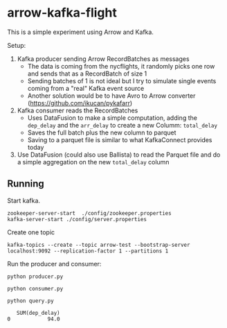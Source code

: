 # arrow-kafka-flight

This is a simple experiment using Arrow and Kafka.

Setup:

1. Kafka producer sending Arrow RecordBatches as messages
    - The data is coming from the nycflights, it randomly picks one row and sends that as a RecordBatch of size 1
    - Sending batches of 1 is not ideal but I try to simulate single events coming from a "real" Kafka event source
    - Another solution would be to have Avro to Arrow converter (https://github.com/ikucan/pykafarr)
2. Kafka consumer reads the RecordBatches
    - Uses DataFusion to make a simple computation, adding the `dep_delay` and the `arr_delay` to create a new Columm: `total_delay`
    - Saves the full batch plus the new column to parquet
    - Saving to a parquet file is similar to what KafkaConnect provides today
3. Use DataFusion (could also use Ballista) to read the Parquet file and do a simple aggregation on the new `total_delay` column

## Running

Start kafka.

```
zookeeper-server-start  ./config/zookeeper.properties
kafka-server-start ./config/server.properties
```

Create one topic

```
kafka-topics --create --topic arrow-test --bootstrap-server localhost:9092 --replication-factor 1 --partitions 1
```

Run the producer and consumer:

```
python producer.py
```

```
python consumer.py
```

```
python query.py
```

```
   SUM(dep_delay)
0            94.0
```
